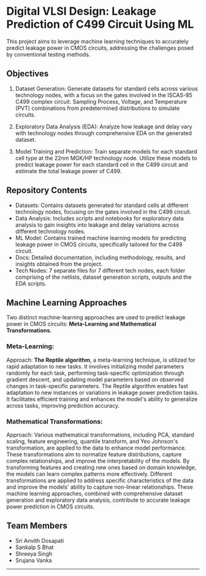 # Digital VLSI Design: Leakage Prediction of C499 Circuit Using ML
This project aims to leverage machine learning techniques to accurately predict leakage power in CMOS circuits, addressing the challenges posed by conventional testing methods.

## Objectives
1. Dataset Generation: Generate datasets for standard cells across various technology nodes, with a focus on the gates involved in the ISCAS-85 C499 complex circuit. Sampling Process, Voltage, and Temperature (PVT) combinations from predetermined distributions to simulate circuits.

2. Exploratory Data Analysis (EDA): Analyze how leakage and delay vary with technology nodes through comprehensive EDA on the generated dataset.

3. Model Training and Prediction: Train separate models for each standard cell type at the 22nm MGK/HP technology node. Utilize these models to predict leakage power for each standard cell in the C499 circuit and estimate the total leakage power of C499.

## Repository Contents

- Datasets: Contains datasets generated for standard cells at different technology nodes, focusing on the gates involved in the C499 circuit.
- Data Analysis: Includes scripts and notebooks for exploratory data analysis to gain insights into leakage and delay variations across different technology nodes.
- ML Model: Contains trained machine learning models for predicting leakage power in CMOS circuits, specifically tailored for the C499 circuit.
- Docs: Detailed documentation, including methodology, results, and insights obtained from the project.
- Tech Nodes: 7 separate files for 7 different tech nodes, each folder comprising of the netlists, dataset generation scripts, outputs and the EDA scripts. 

## Machine Learning Approaches

Two distinct machine-learning approaches are used to predict leakage power in CMOS circuits: **Meta-Learning and Mathematical Transformations.**

### Meta-Learning:

Approach: **The Reptile algorithm**, a meta-learning technique, is utilized for rapid adaptation to new tasks. It involves initializing model parameters randomly for each task, performing task-specific optimization through gradient descent, and updating model parameters based on observed changes in task-specific parameters. The Reptile algorithm enables fast adaptation to new instances or variations in leakage power prediction tasks. It facilitates efficient training and enhances the model's ability to generalize across tasks, improving prediction accuracy.

### Mathematical Transformations:

Approach: Various mathematical transformations, including PCA, standard scaling, feature engineering, quantile transform, and Yeo Johnson's transformation, are applied to the data to enhance model performance. These transformations aim to normalize feature distributions, capture complex relationships, and improve the interpretability of the models. By transforming features and creating new ones based on domain knowledge, the models can learn complex patterns more effectively. Different transformations are applied to address specific characteristics of the data and improve the models' ability to capture non-linear relationships.
These machine learning approaches, combined with comprehensive dataset generation and exploratory data analysis, contribute to accurate leakage power prediction in CMOS circuits.

## Team Members
- Sri Anvith Dosapati
- Sankalp S Bhat
- Shreeya Singh
- Srujana Vanka
  
--- 
